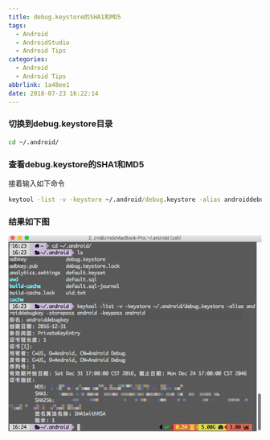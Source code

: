 ```yaml
---
title: debug.keystore的SHA1和MD5
tags:
  - Android
  - AndroidStudio
  - Android Tips
categories:
  - Android
  - Android Tips
abbrlink: 1a48ee1
date: 2018-07-23 16:22:14
---
```


### 切换到debug.keystore目录

```cmd
cd ~/.android/
```
### 查看debug.keystore的SHA1和MD5

接着输入如下命令
```cmd
keytool -list -v -keystore ~/.android/debug.keystore -alias androiddebugkey -storepass android -keypass android
```

### 结果如下图
![](https://raw.githubusercontent.com/zhangmiaocc/blogImageResource/master/img/20190719155444.png)

<!--more-->